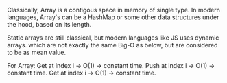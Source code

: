 Classically, Array is a contigous space in memory of single type.
In modern languages, Array's can be a HashMap or some other data structures under the hood, based on its length.

Static arrays are still classical, but modern languages like JS uses dynamic arrays. which are not exactly the same Big-O as below, but are considered to be as mean value.

For Array:
Get at index i -> O(1) -> constant time.
Push at index i -> O(1) -> constant time.
Get at index i -> O(1) -> constant time.